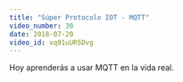 ```yaml
---
title: "Súper Protocolo IOT - MQTT"
video_number: 30
date: 2018-07-20
video_id: vq91uUR5Dvg
---
```

Hoy aprenderás a usar MQTT en la vida real.
